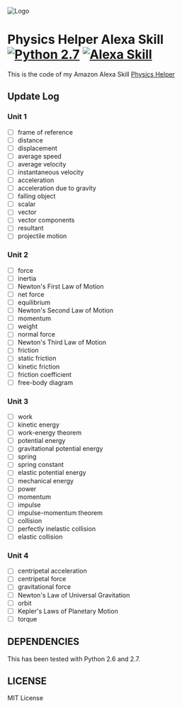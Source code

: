 ![Logo](https://images-na.ssl-images-amazon.com/images/I/51SumZMQoZL._SL210_QL95_BG0,0,0,0_FMpng_.jpg)
# Physics Helper Alexa Skill [![Python 2.7](https://img.shields.io/badge/Python-2.7-blue.svg)](https://www.python.org/download/releases/2.7/) [![Alexa Skill](https://img.shields.io/badge/Amazon-Development-orange.svg)](#linkHere)
This is the code of my Amazon Alexa Skill [Physics Helper](#linkHere)

## Update Log

### Unit 1
- [ ] frame of reference
- [ ] distance
- [ ] displacement
- [ ] average speed
- [ ] average velocity
- [ ] instantaneous velocity
- [ ] acceleration
- [ ] acceleration due to gravity
- [ ] falling object
- [ ] scalar 
- [ ] vector
- [ ] vector components
- [ ] resultant
- [ ] projectile motion
 
### Unit 2
- [ ] force
- [ ] inertia
- [ ] Newton's First Law of Motion
- [ ] net force
- [ ] equilibrium
- [ ] Newton's Second Law of Motion
- [ ] momentum
- [ ] weight
- [ ] normal force
- [ ] Newton's Third Law of Motion
- [ ] friction
- [ ] static friction
- [ ] kinetic friction
- [ ] friction coefficient
- [ ] free-body diagram

### Unit 3
- [ ] work
- [ ] kinetic energy
- [ ] work-energy theorem
- [ ] potential energy
- [ ] gravitational potential energy
- [ ] spring
- [ ] spring constant
- [ ] elastic potential energy
- [ ] mechanical energy
- [ ] power
- [ ] momentum
- [ ] impulse
- [ ] impulse-momentum theorem
- [ ] collision
- [ ] perfectly inelastic collision
- [ ] elastic collision
  
### Unit 4
- [ ] centripetal acceleration
- [ ] centripetal force
- [ ] gravitational force
- [ ] Newton's Law of Universal Gravitation
- [ ] orbit
- [ ] Kepler's Laws of Planetary Motion 
- [ ] torque

## DEPENDENCIES

This has been tested with Python 2.6 and 2.7.

## LICENSE

MIT License
